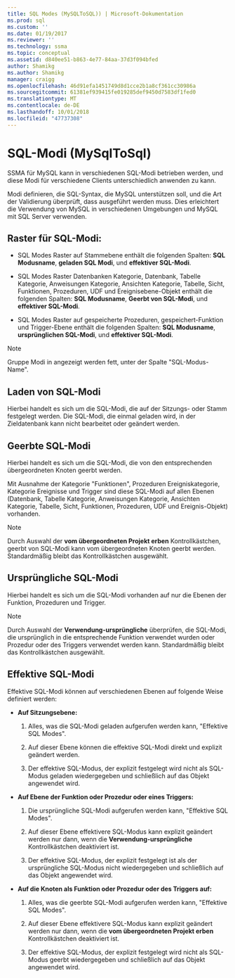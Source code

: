 ```yaml
---
title: SQL Modes (MySQLToSQL)) | Microsoft-Dokumentation
ms.prod: sql
ms.custom: ''
ms.date: 01/19/2017
ms.reviewer: ''
ms.technology: ssma
ms.topic: conceptual
ms.assetid: d840ee51-b863-4e77-84aa-37d3f094bfed
author: Shamikg
ms.author: Shamikg
manager: craigg
ms.openlocfilehash: 46d91efa1451749d8d1cce2b1a8cf361cc30986a
ms.sourcegitcommit: 61381ef939415fe019285def9450d7583df1fed0
ms.translationtype: MT
ms.contentlocale: de-DE
ms.lasthandoff: 10/01/2018
ms.locfileid: "47737308"
---
```

# <a name="sql-modes-mysqltosql"></a>SQL-Modi (MySqlToSql)
SSMA für MySQL kann in verschiedenen SQL-Modi betrieben werden, und diese Modi für verschiedene Clients unterschiedlich anwenden zu kann.  
  
Modi definieren, die SQL-Syntax, die MySQL unterstützen soll, und die Art der Validierung überprüft, dass ausgeführt werden muss. Dies erleichtert die Verwendung von MySQL in verschiedenen Umgebungen und MySQL mit SQL Server verwenden.  
  
## <a name="sql-modes-grid"></a>Raster für SQL-Modi:  
  
-   SQL Modes Raster auf Stammebene enthält die folgenden Spalten: **SQL Modusname**, **geladen SQL Modi**, und **effektiver SQL-Modi**.  
  
-   SQL Modes Raster Datenbanken Kategorie, Datenbank, Tabelle Kategorie, Anweisungen Kategorie, Ansichten Kategorie, Tabelle, Sicht, Funktionen, Prozeduren, UDF und Ereignisebene-Objekt enthält die folgenden Spalten: **SQL Modusname**,  **Geerbt von SQL-Modi**, und **effektiver SQL-Modi**.  
  
-   SQL Modes Raster auf gespeicherte Prozeduren, gespeichert-Funktion und Trigger-Ebene enthält die folgenden Spalten: **SQL Modusname**, **ursprünglichen SQL-Modi**, und **effektiver SQL-Modi**.  
  
> [!NOTE]  
> Gruppe Modi in angezeigt werden fett, unter der Spalte "SQL-Modus-Name".  
  
## <a name="loaded-sql-modes"></a>Laden von SQL-Modi  
Hierbei handelt es sich um die SQL-Modi, die auf der Sitzungs- oder Stamm festgelegt werden. Die SQL-Modi, die einmal geladen wird, in der Zieldatenbank kann nicht bearbeitet oder geändert werden.  
  
## <a name="inherited-sql-modes"></a>Geerbte SQL-Modi  
Hierbei handelt es sich um die SQL-Modi, die von den entsprechenden übergeordneten Knoten geerbt werden.  
  
Mit Ausnahme der Kategorie "Funktionen", Prozeduren Ereigniskategorie, Kategorie Ereignisse und Trigger sind diese SQL-Modi auf allen Ebenen (Datenbank, Tabelle Kategorie, Anweisungen Kategorie, Ansichten Kategorie, Tabelle, Sicht, Funktionen, Prozeduren, UDF und Ereignis-Objekt) vorhanden.  
  
> [!NOTE]  
> Durch Auswahl der **vom übergeordneten Projekt erben** Kontrollkästchen, geerbt von SQL-Modi kann vom übergeordneten Knoten geerbt werden. Standardmäßig bleibt das Kontrollkästchen ausgewählt.  
  
## <a name="original-sql-modes"></a>Ursprüngliche SQL-Modi  
Hierbei handelt es sich um die SQL-Modi vorhanden auf nur die Ebenen der Funktion, Prozeduren und Trigger.  
  
> [!NOTE]  
> Durch Auswahl der **Verwendung-ursprüngliche** überprüfen, die SQL-Modi, die ursprünglich in die entsprechende Funktion verwendet wurden oder Prozedur oder des Triggers verwendet werden kann. Standardmäßig bleibt das Kontrollkästchen ausgewählt.  
  
## <a name="effective-sql-modes"></a>Effektive SQL-Modi  
Effektive SQL-Modi können auf verschiedenen Ebenen auf folgende Weise definiert werden:  
  
-   **Auf Sitzungsebene:**  
  
    1.  Alles, was die SQL-Modi geladen aufgerufen werden kann, "Effektive SQL Modes".  
  
    2.  Auf dieser Ebene können die effektive SQL-Modi direkt und explizit geändert werden.  
  
    3.  Der effektive SQL-Modus, der explizit festgelegt wird nicht als SQL-Modus geladen wiedergegeben und schließlich auf das Objekt angewendet wird.  
  
-   **Auf Ebene der Funktion oder Prozedur oder eines Triggers:**  
  
    1.  Die ursprüngliche SQL-Modi aufgerufen werden kann, "Effektive SQL Modes".  
  
    2.  Auf dieser Ebene effektivere SQL-Modus kann explizit geändert werden nur dann, wenn die **Verwendung-ursprüngliche** Kontrollkästchen deaktiviert ist.  
  
    3.  Der effektive SQL-Modus, der explizit festgelegt ist als der ursprüngliche SQL-Modus nicht wiedergegeben und schließlich auf das Objekt angewendet wird.  
  
-   **Auf die Knoten als Funktion oder Prozedur oder des Triggers auf:**  
  
    1.  Alles, was die geerbte SQL-Modi aufgerufen werden kann, "Effektive SQL Modes".  
  
    2.  Auf dieser Ebene effektivere SQL-Modus kann explizit geändert werden nur dann, wenn die **vom übergeordneten Projekt erben** Kontrollkästchen deaktiviert ist.  
  
    3.  Der effektive SQL-Modus, der explizit festgelegt wird nicht als SQL-Modus geerbt wiedergegeben und schließlich auf das Objekt angewendet wird.  
  
